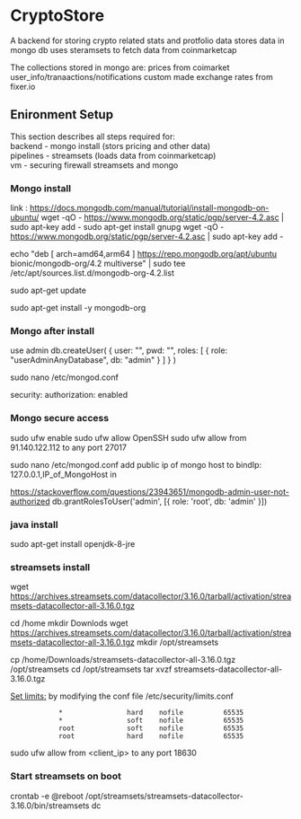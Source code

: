 # CryptoStore
A backend for storing crypto related stats and protfolio data 
stores data in mongo db 
uses steramsets to fetch data from coinmarketcap 

The collections stored in mongo are:
	prices from coimarket 
	user_info/tranaactions/notifications  custom made 
	exchange rates from fixer.io 



## Enironment Setup 
This section describes all steps required for:		
backend - mongo install (stors pricing and other data)		
pipelines - streamsets (loads data from coinmarketcap)	 	
vm - securing firewall  streamsets and mongo	  	

### Mongo install 
link : https://docs.mongodb.com/manual/tutorial/install-mongodb-on-ubuntu/
wget -qO - https://www.mongodb.org/static/pgp/server-4.2.asc | sudo apt-key add -
sudo apt-get install gnupg
wget -qO - https://www.mongodb.org/static/pgp/server-4.2.asc | sudo apt-key add -

echo "deb [ arch=amd64,arm64 ] https://repo.mongodb.org/apt/ubuntu bionic/mongodb-org/4.2 multiverse" | sudo tee /etc/apt/sources.list.d/mongodb-org-4.2.list

sudo apt-get update

sudo apt-get install -y mongodb-org


### Mongo after install 

use admin 
db.createUser(
  {
    user: "",
    pwd: "",
    roles: [ { role: "userAdminAnyDatabase", db: "admin" } ]
  }
)

sudo nano /etc/mongod.conf

security:
  authorization: enabled
  

### Mongo secure access 
  sudo ufw enable
  sudo ufw allow OpenSSH
  sudo ufw allow from 91.140.122.112 to any port 27017



 sudo nano /etc/mongod.conf
 add public ip of mongo host to 
	bindIp: 127.0.0.1,IP_of_MongoHost 
  in 	
	
	
  https://stackoverflow.com/questions/23943651/mongodb-admin-user-not-authorized
db.grantRolesToUser('admin', [{ role: 'root', db: 'admin' }])
### java install 
sudo apt-get install openjdk-8-jre
### streamsets install 


wget https://archives.streamsets.com/datacollector/3.16.0/tarball/activation/streamsets-datacollector-all-3.16.0.tgz

cd /home
mkdir Downlods 
wget https://archives.streamsets.com/datacollector/3.16.0/tarball/activation/streamsets-datacollector-all-3.16.0.tgz
mkdir /opt/streamsets

cp /home/Downloads/streamsets-datacollector-all-3.16.0.tgz  /opt/streamsets
cd /opt/streamsets
tar xvzf streamsets-datacollector-all-3.16.0.tgz

[Set limits:](https://superuser.com/questions/1200539/cannot-increase-open-file-limit-past-4096-ubuntu)
   by modifying the conf file /etc/security/limits.conf
            
                *                hard    nofile          65535
                *                soft    nofile          65535
                root             soft    nofile          65535
                root             hard    nofile          65535
		

sudo ufw allow from <client_ip> to any port 18630



### Start streamsets on boot 
crontab -e
@reboot /opt/streamsets/streamsets-datacollector-3.16.0/bin/streamsets dc




